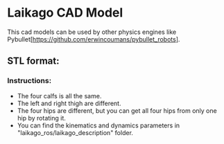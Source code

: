 # Laikago CAD Model
This cad models can be used by other physics engines like Pybullet[https://github.com/erwincoumans/pybullet_robots].

## STL format:
### Instructions:
* The four calfs is all the same.
* The left and right thigh are different. 
* The four hips are different, but you can get all four hips from only one hip by rotating it.
* You can find the kinematics and dynamics parameters in "laikago_ros/laikago_description" folder.
